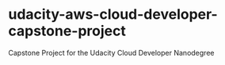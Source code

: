 # udacity-aws-cloud-developer-capstone-project
Capstone Project for the Udacity Cloud Developer Nanodegree
